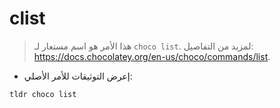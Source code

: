 # clist

> هذا الأمر هو اسم مستعار لـ `choco list`.
> لمزيد من التفاصيل: <https://docs.chocolatey.org/en-us/choco/commands/list>.

- إعرض التوثيقات للأمر الأصلي:

`tldr choco list`
